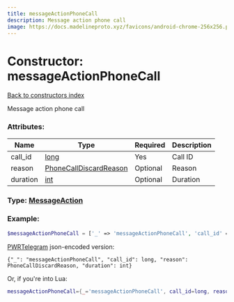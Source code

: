 ```yaml
---
title: messageActionPhoneCall
description: Message action phone call
image: https://docs.madelineproto.xyz/favicons/android-chrome-256x256.png
---
```

# Constructor: messageActionPhoneCall  
[Back to constructors index](index.md)



Message action phone call

### Attributes:

| Name     |    Type       | Required | Description |
|----------|---------------|----------|-------------|
|call\_id|[long](../types/long.md) | Yes|Call ID|
|reason|[PhoneCallDiscardReason](../types/PhoneCallDiscardReason.md) | Optional|Reason|
|duration|[int](../types/int.md) | Optional|Duration|



### Type: [MessageAction](../types/MessageAction.md)


### Example:

```php
$messageActionPhoneCall = ['_' => 'messageActionPhoneCall', 'call_id' => long, 'reason' => PhoneCallDiscardReason, 'duration' => int];
```  

[PWRTelegram](https://pwrtelegram.xyz) json-encoded version:

```
{"_": "messageActionPhoneCall", "call_id": long, "reason": PhoneCallDiscardReason, "duration": int}
```


Or, if you're into Lua:

```lua
messageActionPhoneCall={_='messageActionPhoneCall', call_id=long, reason=PhoneCallDiscardReason, duration=int}

```


